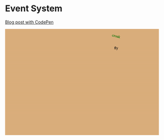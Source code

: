 # **Event System**

[Blog post with CodePen](https://theartofwarren.com/event-systems)

![Event System](event-system.gif)
